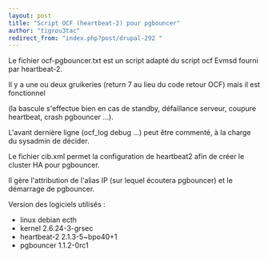 ```yaml
---
layout: post
title: "Script OCF (heartbeat-2) pour pgbouncer"
author: "tigrou3tac"
redirect_from: "index.php?post/drupal-292 "
---
```




<p>Le fichier ocf-pgbouncer.txt est un script adapté du script ocf Evmsd fourni par heartbeat-2.

Il y a une ou deux gruikeries (return 7 au lieu du code retour OCF) mais il est fonctionnel

(la bascule s'effectue bien en cas de standby, défaillance serveur, coupure heartbeat, crash pgbouncer ...).</p>

<p>L'avant dernière ligne (ocf_log debug ...) peut être commenté, à la charge du sysadmin de décider.</p>

<p>Le fichier cib.xml permet la configuration de heartbeat2 afin de créer le cluster HA pour pgbouncer.

Il gère l'attribution de l'alias IP (sur lequel écoutera pgbouncer) et le démarrage de pgbouncer.</p>

<p>Version des logiciels utilisés :</p>

<ul><li>linux debian ecth </li>

<li>kernel 2.6.24-3-grsec </li>

<li>heartbeat-2 2.1.3-5~bpo40+1 </li>

<li>pgbouncer 1.1.2-0rc1

</li>

</ul>
